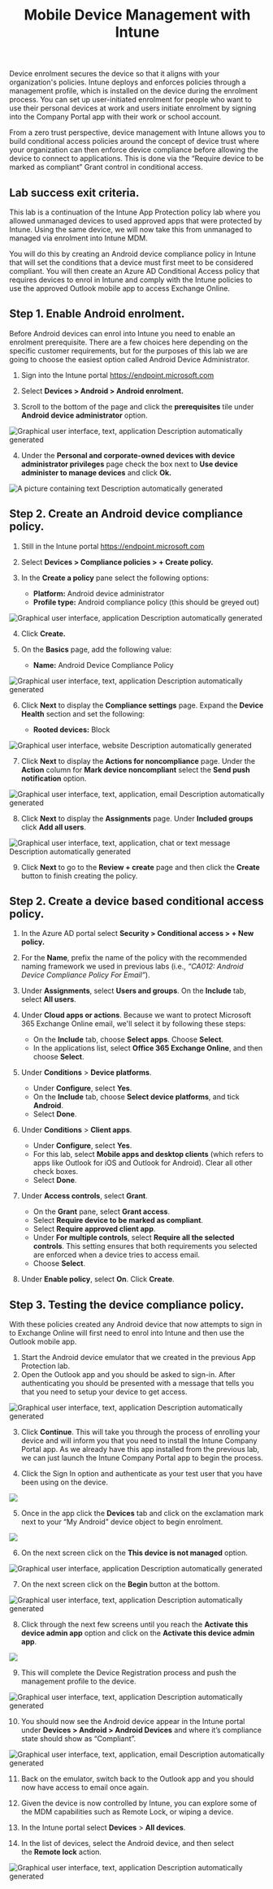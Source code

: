 ﻿---
id: intmdm
title: Mobile Device Management with Intune 
sidebar_label: Mobile Device Management
slug: /intmdm
---



Device enrolment secures the device so that it aligns with your organization's policies. Intune deploys and enforces policies through a management profile, which is installed on the device during the enrolment process. You can set up user-initiated enrolment for people who want to use their personal devices at work and users initiate enrolment by signing into the Company Portal app with their work or school account.

From a zero trust perspective, device management with Intune allows you to build conditional access policies around the concept of device trust where your organization can then enforce device compliance before allowing the device to connect to applications. This is done via the “Require device to be marked as compliant” Grant control in conditional access.
## Lab success exit criteria.
This lab is a continuation of the Intune App Protection policy lab where you allowed unmanaged devices to used approved apps that were protected by Intune. Using the same device, we will now take this from unmanaged to managed via enrolment into Intune MDM.

You will do this by creating an Android device compliance policy in Intune that will set the conditions that a device must first meet to be considered compliant. You will then create an Azure AD Conditional Access policy that requires devices to enrol in Intune and comply with the Intune policies to use the approved Outlook mobile app to access Exchange Online.

## Step 1. Enable Android enrolment.
Before Android devices can enrol into Intune you need to enable an enrolment prerequisite. There are a few choices here depending on the specific customer requirements, but for the purposes of this lab we are going to choose the easiest option called Android Device Administrator. 

1. Sign into the Intune portal <https://endpoint.microsoft.com>

1. Select **Devices > Android > Android enrolment.**
1. Scroll to the bottom of the page and click the **prerequisites** tile under **Android device administrator** option.

![Graphical user interface, text, application Description automatically generated](img/intmdm.001.png)

4. Under the **Personal and corporate-owned devices with device administrator privileges** page check the box next to **Use device administer to manage devices** and click **Ok.**

![A picture containing text Description automatically generated](img/intmdm.002.png)

## Step 2. Create an Android device compliance policy.
1. Still in the Intune portal <https://endpoint.microsoft.com>

1. Select **Devices > Compliance policies > + Create policy.** 
1. In the **Create a policy** pane select the following options:
   - **Platform:** Android device administrator
   - **Profile type:** Android compliance policy (this should be greyed out)

![Graphical user interface, application Description automatically generated](img/intmdm.003.png)

4. Click **Create.**

1. On the **Basics** page, add the following value: 
   - **Name:** Android Device Compliance Policy

![Graphical user interface, text, application Description automatically generated](img/intmdm.004.png)

6. Click **Next** to display the **Compliance settings** page. Expand the **Device Health** section and set the following:

   - **Rooted devices:** Block

![Graphical user interface, website Description automatically generated](img/intmdm.005.png)




7. Click **Next** to display the **Actions for noncompliance** page. 
   Under the **Action** column for **Mark device noncompliant** select the **Send push notification** option.

![Graphical user interface, text, application, email Description automatically generated](img/intmdm.006.png)

8. Click **Next** to display the **Assignments** page. Under **Included groups** click **Add all users**.

![Graphical user interface, text, application, chat or text message Description automatically generated](img/intmdm.007.png)


9. Click **Next** to go to the **Review + create** page and then click the **Create** button to finish creating the policy.

## Step 2. Create a device based conditional access policy.
1. In the Azure AD portal select **Security > Conditional access > + New policy.**

1. For the **Name**, prefix the name of the policy with the recommended naming framework we used in previous labs (i.e., *“CA012: Android Device Compliance Policy For Email”*).
1. Under **Assignments**, select **Users and groups**. On the **Include** tab, select **All users**.
1. Under **Cloud apps or actions**. Because we want to protect Microsoft 365 Exchange Online email, we'll select it by following these steps:
   - On the **Include** tab, choose **Select apps**. Choose **Select**.
   -  In the applications list, select **Office 365 Exchange Online**, and then choose **Select**.
1. Under **Conditions** > **Device platforms**.
   - Under **Configure**, select **Yes**.
   - On the **Include** tab, choose **Select device platforms**, and tick **Android**.
   - Select **Done**.
1. Under **Conditions** > **Client apps**.
   - Under **Configure**, select **Yes**.
   - For this lab, select **Mobile apps and desktop clients** (which refers to apps like Outlook for iOS and Outlook for Android). Clear all other check boxes.
   - Select **Done**.

1. Under **Access controls**, select **Grant**.
   - On the **Grant** pane, select **Grant access**.
   - Select **Require device to be marked as compliant**.
   - Select **Require approved client app**.
   - Under **For multiple controls**, select **Require all the selected controls**. This setting ensures that both requirements you selected are enforced when a device tries to access email.
   - Choose **Select**.
1. Under **Enable policy**, select **On**. Click **Create**.

## Step 3. Testing the device compliance policy.
With these policies created any Android device that now attempts to sign in to Exchange Online will first need to enrol into Intune and then use the Outlook mobile app. 

1. Start the Android device emulator that we created in the previous App Protection lab. 
1. Open the Outlook app and you should be asked to sign-in. After authenticating you should be presented with a message that tells you that you need to setup your device to get access.

![Graphical user interface, text, application Description automatically generated](img/intmdm.008.png)

3. Click **Continue**. This will take you through the process of enrolling your device and will inform you that you need to install the Intune Company Portal app. As we already have this app installed from the previous lab, we can just launch the Intune Company Portal app to begin the process.

1. Click the Sign In option and authenticate as your test user that you have been using on the device.

![](img/intmdm.009.png)

5. Once in the app click the **Devices** tab and click on the exclamation mark next to your “My Android” device object to begin enrolment.

![](img/intmdm.010.png)

6. On the next screen click on the **This device is not managed** option.

![Graphical user interface, application Description automatically generated](img/intmdm.011.png)

7. On the next screen click on the **Begin** button at the bottom.

![Graphical user interface, text, application Description automatically generated](img/intmdm.012.png)

8. Click through the next few screens until you reach the **Activate this device admin app** option and click on the **Activate this device admin app**.

![](img/intmdm.013.png)

9. This will complete the Device Registration process and push the management profile to the device.

![Graphical user interface, text, application Description automatically generated](img/intmdm.014.png)

10. You should now see the Android device appear in the Intune portal under **Devices > Android > Android Devices** and where it’s compliance state should show as “Compliant”.

![Graphical user interface, text, application, email Description automatically generated](img/intmdm.015.png)

11. Back on the emulator, switch back to the Outlook app and you should now have access to email once again.

1. Given the device is now controlled by Intune, you can explore some of the MDM capabilities such as Remote Lock, or wiping a device.
1. In the Intune portal select **Devices** > **All devices**.
1. In the list of devices, select the Android device, and then select the **Remote lock** action.

![Graphical user interface, text, application Description automatically generated](img/intmdm.016.png)